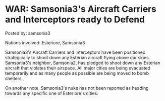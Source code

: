 # WAR: Samsonia3's Aircraft Carriers and Interceptors ready to Defend

Posted by: samsonia3

Nations involved: Esteriore, Samsonia3

Samsonia3's Aircraft Carriers and Interceptors have been positioned strategically to shoot down any Esterian aircraft flying above our skies. Samsonia3's neighbor, Samsonia2, has pledged to shoot down any Esterian aircraft that violates their airspace. All major cities are being evacuated temporarily and as many people as possible are being moved to bomb shelters.

On another note, Samsonia3's nuke has not been reported as heading towards any specific one of Esteriore's cities.